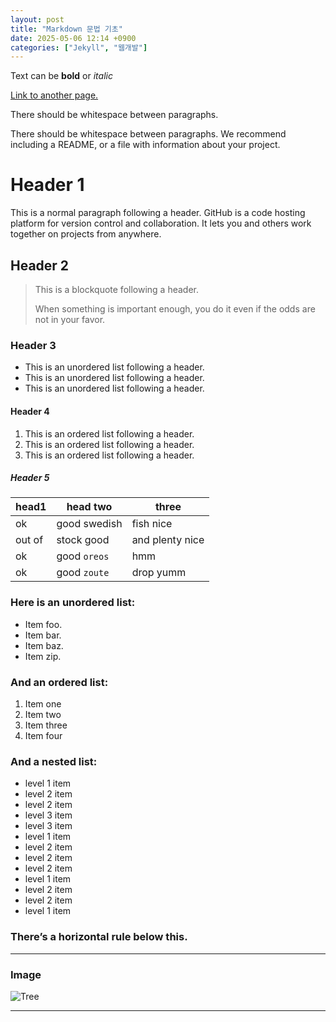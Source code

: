 ```yaml
---
layout: post
title: "Markdown 문법 기초"
date: 2025-05-06 12:14 +0900
categories: ["Jekyll", "웹개발"]
---
```

Text can be **bold** or _italic_

[Link to another page.](https://www.snu.ac.kr/)

There should be whitespace between paragraphs.

There should be whitespace between paragraphs. We recommend including a README, or a file with information about your project.

# Header 1
This is a normal paragraph following a header. GitHub is a code hosting platform for version control and collaboration. It lets you and others work together on projects from anywhere.

## Header 2
> This is a blockquote following a header.
> 
> When something is important enough, you do it even if the odds are not in your favor.

### Header 3
* This is an unordered list following a header.
* This is an unordered list following a header.
* This is an unordered list following a header.

#### Header 4
1. This is an ordered list following a header.
2. This is an ordered list following a header.
3. This is an ordered list following a header.

##### Header 5

| head1    | 	head two     | three          |
|----------|---------------|----------------|
| ok       | good swedish  | fish nice      |
| out of   | stock good    | and plenty nice|
| ok       | good `oreos`  | hmm            |
| ok       | good `zoute`  | drop yumm      |

### Here is an unordered list:
* Item foo.
* Item bar.
* Item baz.
* Item zip.

### And an ordered list:
1. Item one
2. Item two
3. Item three
4. Item four

### And a nested list:
* level 1 item
 * level 2 item
 * level 2 item
  * level 3 item
  * level 3 item
* level 1 item
 * level 2 item
 * level 2 item
 * level 2 item
* level 1 item
 * level 2 item
 * level 2 item
* level 1 item
  
### There’s a horizontal rule below this.

---


### Image
![Tree](/assets/img/jeremy-bishop-EwKXn5CapA4-unsplash.jpg)

---
